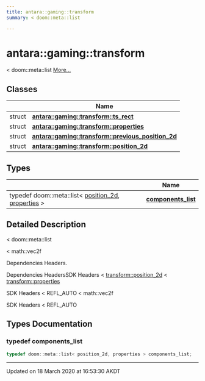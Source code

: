```yaml
---
title: antara::gaming::transform
summary: < doom::meta::list  

---
```


# antara::gaming::transform




< doom::meta::list  [More...](#detailed-description)






## Classes

|                | Name           |
| -------------- | -------------- |
| struct | **[antara::gaming::transform::ts_rect](Classes/structantara_1_1gaming_1_1transform_1_1ts__rect.md)**  |
| struct | **[antara::gaming::transform::properties](Classes/structantara_1_1gaming_1_1transform_1_1properties.md)**  |
| struct | **[antara::gaming::transform::previous_position_2d](Classes/structantara_1_1gaming_1_1transform_1_1previous__position__2d.md)**  |
| struct | **[antara::gaming::transform::position_2d](Classes/structantara_1_1gaming_1_1transform_1_1position__2d.md)**  |

## Types

|                | Name           |
| -------------- | -------------- |
| typedef doom::meta::list< [position_2d](Classes/structantara_1_1gaming_1_1transform_1_1position__2d.md), [properties](Classes/structantara_1_1gaming_1_1transform_1_1properties.md) > | **[components_list](Namespaces/namespaceantara_1_1gaming_1_1transform.md#typedef-components_list)**  |





## Detailed Description

< doom::meta::list 

























< math::vec2f

Dependencies Headers.

Dependencies HeadersSDK Headers < [transform::position_2d](Classes/structantara_1_1gaming_1_1transform_1_1position__2d.md) < [transform::properties](Classes/structantara_1_1gaming_1_1transform_1_1properties.md)

SDK Headers < REFL_AUTO < math::vec2f

SDK Headers < REFL_AUTO 



## Types Documentation

### typedef components_list

```cpp
typedef doom::meta::list< position_2d, properties > components_list;
```

































-------------------------------

Updated on 18 March 2020 at 16:53:30 AKDT